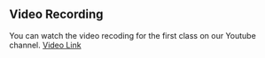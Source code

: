 ## Video Recording

You can watch the video recoding for the first class on our Youtube channel. [Video Link](https://youtu.be/6uy8GV3I4so)
